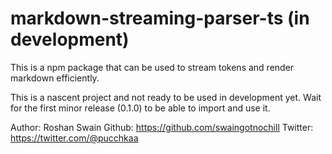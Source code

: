 # markdown-streaming-parser-ts (in development)

This is a npm package that can be used to stream tokens and render markdown efficiently.

This is a nascent project and not ready to be used in development yet. Wait for the first minor release (0.1.0) to be able to import and use it.

Author:
Roshan Swain
Github: https://github.com/swaingotnochill
Twitter: https://twitter.com/@pucchkaa
